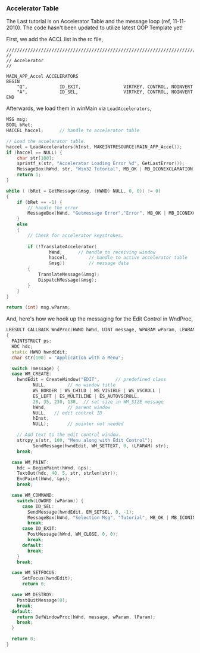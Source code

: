 ### Accelerator Table
The Last tutorial is on Accelerator Table and the message loop (ref, 11-11-2010). The code hasn't been updated to utilize latest OOP Template yet!

First, we add the ACCL list in the rc file,

    /////////////////////////////////////////////////////////////////////////////
    //
    // Accelerator
    //

    MAIN_APP_Accel ACCELERATORS 
    BEGIN
        "Q",            ID_EXIT,                VIRTKEY, CONTROL, NOINVERT
        "A",            ID_SEL,                 VIRTKEY, CONTROL, NOINVERT
    END


Afterwards, we load them in winMain via `LoadAccelerators`,

```cpp
MSG msg;
BOOL bRet;
HACCEL haccel;      // handle to accelerator table 

// Load the accelerator table. 
haccel = LoadAccelerators(hInst, MAKEINTRESOURCE(MAIN_APP_Accel));
if (haccel == NULL) {
    char str[100];
    sprintf_s(str, "Accelerator Loading Error %d", GetLastError());
    MessageBox(hWnd, str, "Win32 Tutorial", MB_OK | MB_ICONEXCLAMATION);
    return 1;
}

while ( (bRet = GetMessage(&msg, (HWND) NULL, 0, 0)) != 0)
{
    if (bRet == -1) {
        // handle the error
        MessageBox(hWnd, "Getmessage Error","Error", MB_OK | MB_ICONEXCLAMATION);
    }
    else
    { 
        // Check for accelerator keystrokes. 
        
        if (!TranslateAccelerator( 
                hWnd,      // handle to receiving window 
                haccel,        // handle to active accelerator table 
                &msg))         // message data 
        {
            TranslateMessage(&msg); 
            DispatchMessage(&msg); 
        } 
    } 
}

return (int) msg.wParam;
```

And, here's how we hook up the messaging for the Edit Control in WndProc,

```cpp
LRESULT CALLBACK WndProc(HWND hWnd, UINT message, WPARAM wParam, LPARAM lParam)
{
  PAINTSTRUCT ps;
  HDC hdc;
  static HWND hwndEdit;
  char str[100] = "Application with a Menu";

  switch (message) {
  case WM_CREATE:
    hwndEdit = CreateWindow("EDIT",      // predefined class 
          NULL,        // no window title 
          WS_BORDER | WS_CHILD | WS_VISIBLE | WS_VSCROLL | 
          ES_LEFT | ES_MULTILINE | ES_AUTOVSCROLL, 
          20, 35, 230, 130,  // set size in WM_SIZE message 
          hWnd,        // parent window 
          NULL,   // edit control ID 
          hInst, 
          NULL);       // pointer not needed 

    // Add text to the edit control window. 
    strcpy_s(str, 100, "Menu along with Edit Control");
          SendMessage(hwndEdit, WM_SETTEXT, 0, (LPARAM) str);
    break;

  case WM_PAINT:
    hdc = BeginPaint(hWnd, &ps);
    TextOut(hdc, 40, 5, str, strlen(str));
    EndPaint(hWnd, &ps);
    break;

  case WM_COMMAND:
    switch(LOWORD (wParam)) {
      case ID_SEL:
        SendMessage(hwndEdit, EM_SETSEL, 0, -1);
        MessageBox(hWnd, "Selection Msg", "Tutorial", MB_OK | MB_ICONINFORMATION);
        break;
      case ID_EXIT:
        PostMessage(hWnd, WM_CLOSE, 0, 0);
        break;
      default:
        break;
    }
    break;

  case WM_SETFOCUS: 
      SetFocus(hwndEdit); 
      return 0; 

  case WM_DESTROY:
    PostQuitMessage(0);
    break;
  default:
    return DefWindowProc(hWnd, message, wParam, lParam);
    break;
  }

  return 0;
}
```
